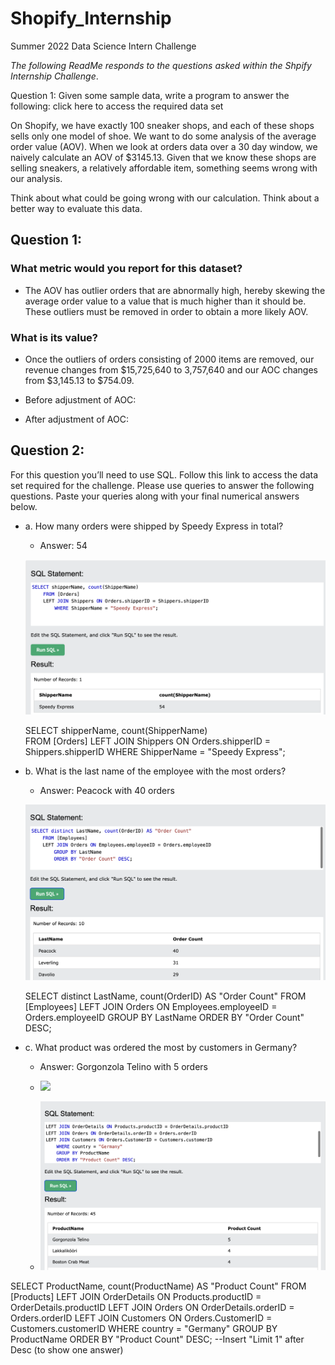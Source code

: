 # Shopify_Internship
Summer 2022 Data Science Intern Challenge

*The following ReadMe responds to the questions asked within the Shpify Internship Challenge*.

Question 1: Given some sample data, write a program to answer the following: click here to access the required data set

On Shopify, we have exactly 100 sneaker shops, and each of these shops sells only one model of shoe. We want to do some analysis of the average order value (AOV). When we look at orders data over a 30 day window, we naively calculate an AOV of $3145.13. Given that we know these shops are selling sneakers, a relatively affordable item, something seems wrong with our analysis. 

Think about what could be going wrong with our calculation. Think about a better way to evaluate this data. 

## Question 1: 

### What metric would you report for this dataset? 

- The AOV has outlier orders that are abnormally high, hereby skewing the average order value to a value that is much higher than it should be. These outliers must be removed in order to obtain a more likely AOV. 

### What is its value?
- Once the outliers of orders consisting of 2000 items are removed, our revenue changes from $15,725,640 to 3,757,640 and our AOC changes from $3,145.13 to $754.09.

- Before adjustment of AOC:

- After adjustment of AOC:


## Question 2: 
For this question you’ll need to use SQL. Follow this link to access the data set required for the challenge. Please use queries to answer the following questions. Paste your queries along with your final numerical answers below.

- a. How many orders were shipped by Speedy Express in total? 
  - Answer: 54

  ![](Photos/2a_sql.png)
    
    SELECT shipperName, count(ShipperName)  
    FROM [Orders] 
    LEFT JOIN Shippers ON Orders.shipperID = Shippers.shipperID 
        WHERE ShipperName = "Speedy Express";

- b. What is the last name of the employee with the most orders? 
  - Answer: Peacock with 40 orders

  ![](Photos/2b_sql.png)

    SELECT distinct LastName, count(OrderID) AS "Order Count" 
    FROM [Employees] 
    LEFT JOIN Orders ON Employees.employeeID = Orders.employeeID 
        GROUP BY LastName 
        ORDER BY "Order Count" DESC;


- c. What product was ordered the most by customers in Germany? 
  - Answer: Gorgonzola Telino with 5 orders

  - ![](Photos/2c1_sql.png)

  - ![](Photos/2c_sql.png)

SELECT ProductName, count(ProductName) AS "Product Count" 
FROM [Products] 
LEFT JOIN OrderDetails ON Products.productID = OrderDetails.productID 
LEFT JOIN Orders ON OrderDetails.orderID = Orders.orderID 
LEFT JOIN Customers ON Orders.CustomerID = Customers.customerID 
    WHERE country = "Germany" 
    GROUP BY ProductName 
    ORDER BY "Product Count" DESC; --Insert "Limit 1" after Desc (to show one answer)

